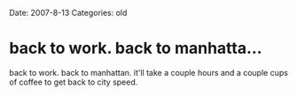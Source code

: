 Date: 2007-8-13
Categories: old

# back to work. back to manhatta…

back to work. back to manhattan. it'll take a couple hours and a couple cups of coffee to get back to city speed.
